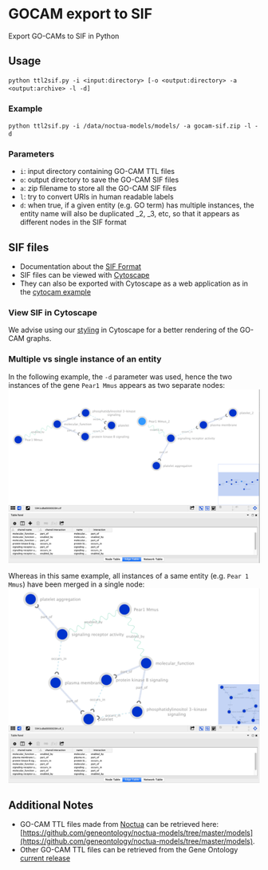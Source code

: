 # GOCAM export to SIF
Export GO-CAMs to SIF in Python

## Usage
```
python ttl2sif.py -i <input:directory> [-o <output:directory> -a <output:archive> -l -d]
```

### Example
```
python ttl2sif.py -i /data/noctua-models/models/ -a gocam-sif.zip -l -d
```

### Parameters
* `i`: input directory containing GO-CAM TTL files
* `o`: output directory to save the GO-CAM SIF files
* `a`: zip filename to store all the GO-CAM SIF files
* `l`: try to convert URIs in human readable labels
* `d`: when true, if a given entity (e.g. GO term) has multiple instances, the entity name will also be duplicated _2, _3, etc, so that it appears as different nodes in the SIF format

## SIF files
* Documentation about the [SIF Format](http://manual.cytoscape.org/en/stable/Supported_Network_File_Formats.html)
* SIF files can be viewed with [Cytoscape](https://cytoscape.org)
* They can also be exported with Cytoscape as a web application as in the [cytocam example](http://cytocam.geneontology.cloud)

### View SIF in Cytoscape
We advise using our [styling](#) in Cytoscape for a better rendering of the GO-CAM graphs.

### Multiple vs single instance of an entity
In the following example, the `-d` parameter was used, hence the two instances of the gene `Pear1 Mmus` appears as two separate nodes:
![GO-CAM-SIF in CytoScape with multiple instances of an entity](images/GO-CAM-SIF-cytoscape-d.png)

Whereas in this same example, all instances of a same entity (e.g. `Pear 1 Mmus`) have been merged in a single node:
![GO-CAM-SIF in CytoScape with at most one instance of an entity](images/GO-CAM-SIF-cytoscape.png)



## Additional Notes
* GO-CAM TTL files made from [Noctua](http://noctua.geneontology.org) can be retrieved here: [https://github.com/geneontology/noctua-models/tree/master/models](https://github.com/geneontology/noctua-models/tree/master/models).
* Other GO-CAM TTL files can be retrieved from the Gene Ontology [current release](http://current.geneontology.org/products/ttl/index.html)
